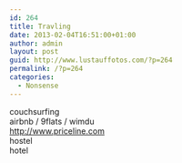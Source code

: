 ```yaml
---
id: 264
title: Travling
date: 2013-02-04T16:51:00+01:00
author: admin
layout: post
guid: http://www.lustauffotos.com/?p=264
permalink: /?p=264
categories:
  - Nonsense
---
```

couchsurfing  
airbnb / 9flats / wimdu  
<http://www.priceline.com>  
hostel  
hotel